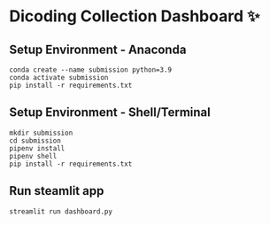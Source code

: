 # Dicoding Collection Dashboard ✨

## Setup Environment - Anaconda
```
conda create --name submission python=3.9
conda activate submission
pip install -r requirements.txt
```

## Setup Environment - Shell/Terminal
```
mkdir submission
cd submission
pipenv install
pipenv shell
pip install -r requirements.txt
```

## Run steamlit app
```
streamlit run dashboard.py
```